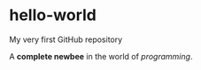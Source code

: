 # hello-world
My very first GitHub repository

A **complete newbee** in the world of *programming*.
